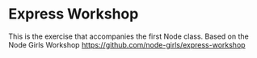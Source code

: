 # Express Workshop

This is the exercise that accompanies the first Node class. Based on the Node Girls Workshop https://github.com/node-girls/express-workshop